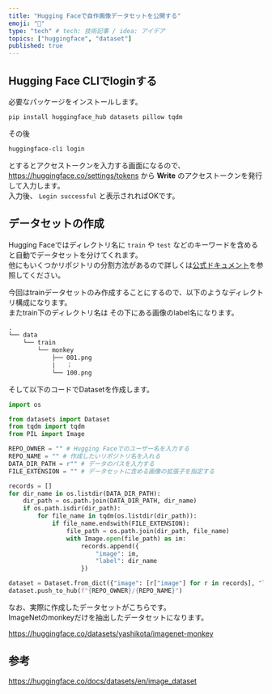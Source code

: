 ```yaml
---
title: "Hugging Faceで自作画像データセットを公開する"
emoji: "🤗"
type: "tech" # tech: 技術記事 / idea: アイデア
topics: ["huggingface", "dataset"]
published: true
---
```


## Hugging Face CLIでloginする

必要なパッケージをインストールします。  

```sh
pip install huggingface_hub datasets pillow tqdm
```

その後

```sh
huggingface-cli login
```

とするとアクセストークンを入力する画面になるので、<https://huggingface.co/settings/tokens> から **Write** のアクセストークンを発行して入力します。  
入力後、 `Login successful` と表示されればOKです。  

## データセットの作成

Hugging Faceではディレクトリ名に `train` や `test` などのキーワードを含めると自動でデータセットを分けてくれます。  
他にもいくつかリポジトリの分割方法があるので詳しくは[公式ドキュメント](https://huggingface.co/docs/datasets/en/repository_structure#split-pattern-hierarchy)を参照してください。  

今回はtrainデータセットのみ作成することにするので、以下のようなディレクトリ構成になります。  
またtrain下のディレクトリ名は その下にある画像のlabel名になります。  

```txt
.
└── data
    └── train
        └── monkey
            ├── 001.png
            |   ︙
            └── 100.png
```

そして以下のコードでDatasetを作成します。  

```py
import os

from datasets import Dataset
from tqdm import tqdm
from PIL import Image

REPO_OWNER = "" # Hugging Faceでのユーザー名を入力する
REPO_NAME = "" # 作成したいリポジトリ名を入れる
DATA_DIR_PATH = r"" # データのパスを入力する
FILE_EXTENSION = "" # データセットに含める画像の拡張子を指定する

records = []
for dir_name in os.listdir(DATA_DIR_PATH):
    dir_path = os.path.join(DATA_DIR_PATH, dir_name)
    if os.path.isdir(dir_path):
        for file_name in tqdm(os.listdir(dir_path)):
            if file_name.endswith(FILE_EXTENSION):
                file_path = os.path.join(dir_path, file_name)
                with Image.open(file_path) as im:
                    records.append({
                        "image": im,
                        "label": dir_name
                    })

dataset = Dataset.from_dict({"image": [r["image"] for r in records], "label": [r["label"] for r in records]})
dataset.push_to_hub(f"{REPO_OWNER}/{REPO_NAME}")
```

なお、実際に作成したデータセットがこちらです。  
ImageNetのmonkeyだけを抽出したデータセットになります。  

https://huggingface.co/datasets/yashikota/imagenet-monkey

## 参考

https://huggingface.co/docs/datasets/en/image_dataset
